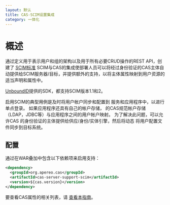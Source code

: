 ```yaml
---
layout: 默认
title: CAS-SCIM设置集成
category: 一体化
---
```


# 概述

通过定义用于表示用户和组的架构以及用于所有必要CRUD操作的REST API，创建了 [SCIM标准](http://www.simplecloud.info/) SCIM与CAS的集成使部署人员可以将经过身份验证的CAS主体自动提供给SCIM服务器/目标，并提供额外的支持，以将主体属性映射到用户资源的适当声明和属性中。

[UnboundID](https://github.com/PingIdentity)提供的SDK，都支持SCIM版本1.1和2。

启用SCIM的典型用例是及时将用户帐户同步和配置到 服务和应用程序中，以进行单点登录。 如果应用程序还具有自己的帐户存储， 的CAS规范帐户存储（LDAP，JDBC等）与应用程序之间的用户帐户映射。 为了解决此问题，可以允许CAS 的身份验证的主体提供给供应/身份/实体引擎，然后将动态 将用户配置文件同步到目标系统。

## 配置

通过在WAR叠加中包含以下依赖项来启用支持：

```xml
<dependency>
  <groupId>org.apereo.cas</groupId>
  <artifactId>cas-server-support-scim</artifactId>
  <version>${cas.version}</version>
</dependency>
```

要查看CAS属性的相关列表，请 [查看本指南](../configuration/Configuration-Properties.html#provisioning)。

